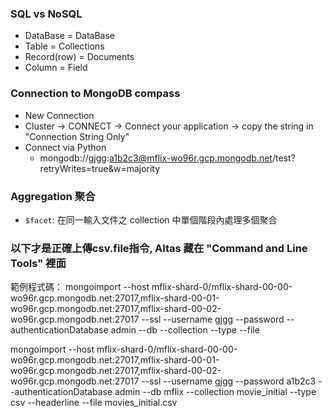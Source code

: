### SQL vs NoSQL
* DataBase = DataBase
* Table = Collections
* Record(row) = Documents
* Column = Field

### Connection to MongoDB compass
* New Connection
* Cluster -> CONNECT -> Connect your application -> copy the string in "Connection String Only"
* Connect via Python
	- mongodb://gjgg:a1b2c3@mflix-wo96r.gcp.mongodb.net/test?retryWrites=true&w=majority


### Aggregation 聚合
* `$facet`: 在同一輸入文件之 collection 中單個階段內處理多個聚合


### 以下才是正確上傳csv.file指令, Altas 藏在 "Command and Line Tools" 裡面
範例程式碼：
mongoimport --host mflix-shard-0/mflix-shard-00-00-wo96r.gcp.mongodb.net:27017,mflix-shard-00-01-wo96r.gcp.mongodb.net:27017,mflix-shard-00-02-wo96r.gcp.mongodb.net:27017 --ssl --username gjgg --password <PASSWORD> --authenticationDatabase admin --db <DATABASE> --collection <COLLECTION> --type <FILETYPE> --file <FILENAME>


mongoimport --host mflix-shard-0/mflix-shard-00-00-wo96r.gcp.mongodb.net:27017,mflix-shard-00-01-wo96r.gcp.mongodb.net:27017,mflix-shard-00-02-wo96r.gcp.mongodb.net:27017 --ssl --username gjgg --password a1b2c3 --authenticationDatabase admin --db mflix --collection movie_initial --type csv --headerline --file movies_initial.csv